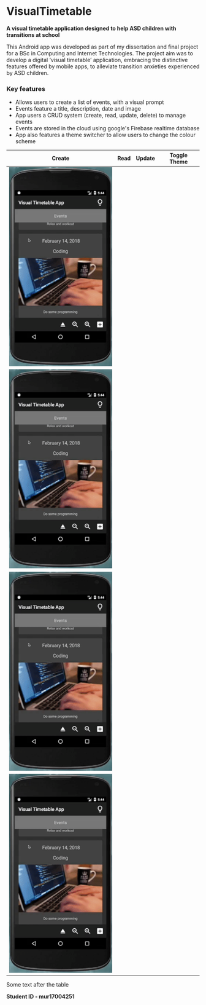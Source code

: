 # VisualTimetable

**A visual timetable application designed to help ASD children with transitions at school**


This Android app was developed as part of my dissertation and final project for a BSc in Computing and Internet Technologies. The project aim was to develop a digital ‘visual timetable’ application, embracing the distinctive features offered by mobile apps, to alleviate transition anxieties experienced by ASD children.

### Key features
- Allows users to create a list of events, with a visual prompt
- Events feature a title, description, date and image
- App users a CRUD system (create, read, update, delete) to manage events
- Events are stored in the cloud using google's Firebase realtime database
- App also features a theme switcher to allow users to change the colour scheme

Create | Read | Update | Toggle Theme
--- | --- | --- | ---
![Create event](https://github.com/mahmon/visual-timetable-app/blob/master/gifs/create.gif "Create event") |
![Read event](https://github.com/mahmon/visual-timetable-app/blob/master/gifs/create.gif "Create event") |
![Update event](https://github.com/mahmon/visual-timetable-app/blob/master/gifs/create.gif "Create event") |
![Toggle Theme](https://github.com/mahmon/visual-timetable-app/blob/master/gifs/create.gif "Create event") |

Some text after the table

**Student ID - mur17004251**
